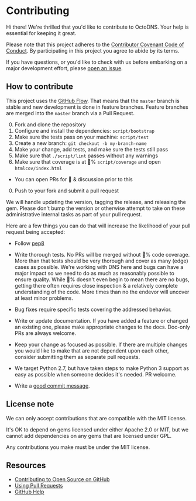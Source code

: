 # Contributing

Hi there! We're thrilled that you'd like to contribute to OctoDNS. Your help is essential for keeping it great.

Please note that this project adheres to the [Contributor Covenant Code of Conduct](/CODE_OF_CONDUCT.md). By participating in this project you agree to abide by its terms.

If you have questions, or you'd like to check with us before embarking on a major development effort, please [open an issue](https://github.com/github/octodns/issues/new).

## How to contribute

This project uses the [GitHub Flow](https://guides.github.com/introduction/flow/). That means that the `master` branch is stable and new development is done in feature branches. Feature branches are merged into the `master` branch via a Pull Request.

0. Fork and clone the repository
0. Configure and install the dependencies: `script/bootstrap`
0. Make sure the tests pass on your machine: `script/test`
0. Create a new branch: `git checkout -b my-branch-name`
0. Make your change, add tests, and make sure the tests still pass
0. Make sure that `./script/lint` passes without any warnings
0. Make sure that coverage is at :100:% `script/coverage` and open `htmlcov/index.html`
  * You can open PRs for :eyes: & discussion prior to this
0. Push to your fork and submit a pull request

We will handle updating the version, tagging the release, and releasing the gem. Please don't bump the version or otherwise attempt to take on these administrative internal tasks as part of your pull request.

Here are a few things you can do that will increase the likelihood of your pull request being accepted:

* Follow [pep8](https://www.python.org/dev/peps/pep-0008/)

- Write thorough tests. No PRs will be merged without :100:% code coverage. More than that tests should be very thorough and cover as many (edge) cases as possible. We're working with DNS here and bugs can have a major impact so we need to do as much as reasonably possible to ensure quality. While :100:% doesn't even begin to mean there are no bugs, getting there often requires close inspection & a relatively complete understanding of the code. More times than no the endevor will uncover at least minor problems.

- Bug fixes require specific tests covering the addressed behavior.

- Write or update documentation. If you have added a feature or changed an existing one, please make appropriate changes to the docs. Doc-only PRs are always welcome.

- Keep your change as focused as possible. If there are multiple changes you would like to make that are not dependent upon each other, consider submitting them as separate pull requests.

- We target Python 2.7, but have taken steps to make Python 3 support as easy as possible when someone decides it's needed. PR welcome.

- Write a [good commit message](http://tbaggery.com/2008/04/19/a-note-about-git-commit-messages.html).

## License note

We can only accept contributions that are compatible with the MIT license.

It's OK to depend on gems licensed under either Apache 2.0 or MIT, but we cannot add dependencies on any gems that are licensed under GPL.

Any contributions you make must be under the MIT license.

## Resources

- [Contributing to Open Source on GitHub](https://guides.github.com/activities/contributing-to-open-source/)
- [Using Pull Requests](https://help.github.com/articles/using-pull-requests/)
- [GitHub Help](https://help.github.com)

